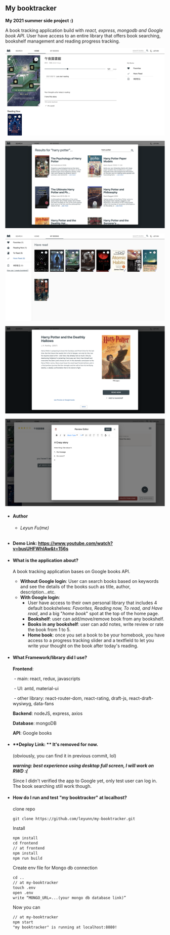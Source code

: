 ## My booktracker

**My 2021 summer side project :)** 

A book tracking application build with *react, express,  mongodb and Google book API*. User have access to an entire library that offers book searching, bookshelf management and reading progress tracking.

![home_top](./home_top.png)

![home_top](./search_result.png)

![home_top](./mybooks_page.png)

![home_top](./book_info.png)

![home_top](./review_editor.png)



- #### Author

  - ###### Leyun Fu(me)

- #### Demo Link: https://www.youtube.com/watch?v=busUHFWhIAw&t=156s 

- #### What is the application about?

  A book tracking application bases on Google books API. 

  - **Without Google login**: User can search books based on keywords and see the details of the books such as title, author, description...etc.
  - **With Google login**: 
    - User have access to their own personal library that includes 4 default bookshelves: *Favorites, Reading now, To read, and Have read*, and a big "*home book*" spot at the top of the home page.
    - **Bookshelf**: user can add/move/remove book from any bookshelf.
    - **Books in any bookshelf**: user can add notes, write review or rate the book from 1 to 5.
    - **Home book**: once you set a book to be your homebook, you have access to a progress tracking slider and a textfield to let you write your thought on the book after today's reading.

- #### What Framework/library did I use?

  **Frontend**: 

  ​	- main: react, redux,  javascripts

  ​	- UI: antd, material-ui

  ​	- other library: react-router-dom, react-rating, draft-js, react-draft-wysiwyg, data-fans

  **Backend**: nodeJS, express, axios

  **Database**: mongoDB

  **API**: Google books

- #### **Deploy Link: **  It's removed for now. 

  (obviously, you can find it in previous commit, lol)

  ***warning: best experience using desktop full screen, I will work on RWD :(*** 

  Since I didn't verified the app to Google yet, only test user can log in. The book searching still work though.

- #### How do I run and test "my booktracker" at localhost?

  clone repo

  ```
  git clone https://github.com/leyunn/my-booktracker.git
  ```

  Install

  ```
  npm install
  cd frontend
  // at frontend
  npm install
  npm run build 
  ```

  Create env file for Mongo db connection

  ```
  cd .. 
  // at my-booktracker
  touch .env
  open .env
  write “MONGO_URL=...(your mongo db database link)”
  ```

  Now you can 

  ```
  // at my-booktracker
  npm start
  "my booktracker" is running at localhost:8080!
  ```

  

  

